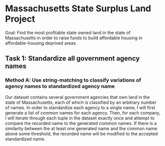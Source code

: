 # Massachusetts State Surplus Land Project

Goal: Find the most profitable state owned land in the state of Massachusetts in order to raise funds to build affordable housing in affordable-housing deprived areas. 

## Task 1: Standardize all government agency names

### Method A: Use string-matching to classify variations of agency names to standardized agency name

Our dataset contains several government agencies that own land in the state of Massachusetts, each of which is classified by an arbitrary number of names. In order to standardize each agency to a single name, I will first generate a list of common names for each agency. Then, for each company, I will iterate through each tuple in the dataset exactly once and attempt to compare the recorded name to the generated common names. If there is a similarity between the at least one generated name and the common name above some threshold, the recorded name will be modified to the accepted standardized name. 

